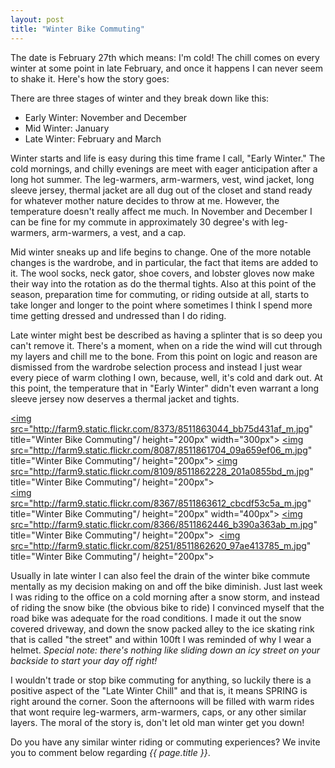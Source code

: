 ```yaml
---
layout: post
title: "Winter Bike Commuting"
---
```

The date is February 27th which means: I'm cold! The chill comes on every winter at some point in late February, and once it happens I can never seem to shake it. Here's how the story goes:

There are three stages of winter and they break down like this:

- Early Winter: November and December
- Mid Winter: January
- Late Winter: February and March

Winter starts and life is easy during this time frame I call, "Early Winter." The cold mornings, and chilly evenings are meet with eager anticipation after a long hot summer. The leg-warmers, arm-warmers, vest, wind jacket, long sleeve jersey, thermal jacket are all dug out of the closet and stand ready for whatever mother nature decides to throw at me. However, the temperature doesn't really affect me much. In November and December I can be fine for my commute in approximately 30 degree's with leg-warmers, arm-warmers, a vest, and a cap. 

Mid winter sneaks up and life begins to change. One of the more notable changes is the wardrobe, and in particular, the fact that items are added to it. The wool socks, neck gator, shoe covers, and lobster gloves now make their way into the rotation as do the thermal tights. Also at this point of the season, preparation time for commuting, or riding outside at all, starts to take longer and longer to the point where sometimes I think I spend more time getting dressed and undressed than I do riding.

Late winter might best be described as having a splinter that is so deep you can't remove it. There's a moment, when on a ride the wind will cut through my layers and chill me to the bone. From this point on logic and reason are dismissed from the wardrobe selection process and instead I just wear every piece of warm clothing I own, because, well, it's cold and dark out. At this point, the temperature that in "Early Winter" didn't even warrant a long sleeve jersey now deserves a thermal jacket and tights. 

<a class="colorbox" href="http://farm9.staticflickr.com/8373/8511863044_bb75d431af_b.jpg"><img src="http://farm9.static.flickr.com/8373/8511863044_bb75d431af_m.jpg" title="Winter Bike Commuting"/ height="200px" width="300px"></a>&nbsp;<a class="colorbox" href="http://farm9.staticflickr.com/8087/8511861704_09a659ef06_b.jpg"><img src="http://farm9.static.flickr.com/8087/8511861704_09a659ef06_m.jpg" title="Winter Bike Commuting"/ height="200px"></a>&nbsp;<a class="colorbox" href="http://farm9.static.flickr.com/8109/8511862228_201a0855bd_b.jpg"><img src="http://farm9.static.flickr.com/8109/8511862228_201a0855bd_m.jpg" title="Winter Bike Commuting"/ height="200px"></a><br />
<a class="colorbox" href="http://farm9.static.flickr.com/8367/8511863612_cbcdf53c5a_b.jpg"><img src="http://farm9.static.flickr.com/8367/8511863612_cbcdf53c5a_m.jpg" title="Winter Bike Commuting"/ height="200px" width="400px"></a>&nbsp;<a class="colorbox" href="http://farm9.static.flickr.com/8366/8511862446_b390a363ab_b.jpg"><img src="http://farm9.static.flickr.com/8366/8511862446_b390a363ab_m.jpg" title="Winter Bike Commuting"/ height="200px"></a>&nbsp;
<a class="colorbox" href="http://farm9.static.flickr.com/8251/8511862620_97ae413785_b.jpg"><img src="http://farm9.static.flickr.com/8251/8511862620_97ae413785_m.jpg" title="Winter Bike Commuting"/ height="200px"></a>&nbsp;

Usually in late winter I can also feel the drain of the winter bike commute mentally as my decision making on and off the bike diminish. Just last week I was riding to the office on a cold morning after a snow storm, and instead of riding the snow bike (the obvious bike to ride) I convinced myself that the road bike was adequate for the road conditions. I made it out the snow covered driveway, and down the snow packed alley to the ice skating rink that is called "the street" and within 100ft I was reminded of why I wear a helmet. *Special note: there's nothing like sliding down an icy street on your backside to start your day off right!*

I wouldn't trade or stop bike commuting for anything, so luckily there is a positive aspect of the "Late Winter Chill" and that is, it means SPRING is right around the corner. Soon the afternoons will be filled with warm rides that wont require leg-warmers, arm-warmers, caps, or any other similar layers. The moral of the story is, don't let old man winter get you down!

Do you have any similar winter riding or commuting experiences? We invite you to comment below regarding *{{ page.title }}*.
